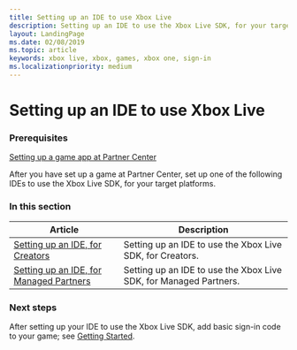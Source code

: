 ```yaml
---
title: Setting up an IDE to use Xbox Live
description: Setting up an IDE to use the Xbox Live SDK, for your target platforms.
layout: LandingPage
ms.date: 02/08/2019
ms.topic: article
keywords: xbox live, xbox, games, xbox one, sign-in
ms.localizationpriority: medium
---
```


# Setting up an IDE to use Xbox Live


### Prerequisites

[Setting up a game app at Partner Center](get-started/setup-partner-center/index.md)

After you have set up a game at Partner Center, set up one of the following IDEs to use the Xbox Live SDK, for your target platforms.


### In this section

| Article | Description |
|---------|-------------|
| [Setting up an IDE, for Creators](creators/index.md) | Setting up an IDE to use the Xbox Live SDK, for Creators. |
| [Setting up an IDE, for Managed Partners](managed-partners/index.md) | Setting up an IDE to use the Xbox Live SDK, for Managed Partners. |


### Next steps

After setting up your IDE to use the Xbox Live SDK, add basic sign-in code to your game; see [Getting Started](../index.md).
